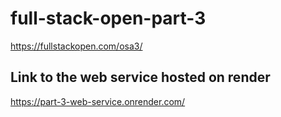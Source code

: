 # full-stack-open-part-3
https://fullstackopen.com/osa3/

## Link to the web service hosted on render

https://part-3-web-service.onrender.com/

